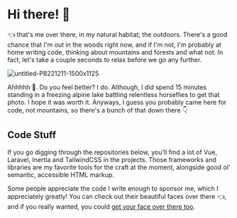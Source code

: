 # Hi there! :wave:

:point_left: that's me over there, in my natural habitat; the outdoors. There's a good chance that I'm out in the woods right now, and if I'm not, I'm probably at home writing code, thinking about mountains and forests and what not. In fact, let's take a couple seconds to relax before we go any further.

![untitled-P8221211-1500x1125](https://user-images.githubusercontent.com/692538/87441449-f5aa2400-c5a7-11ea-8993-459545e53f63.jpg)

Ahhhhh :raised_hands:. Do you feel better? I do. Although, I did spend 15 minutes standing in a freezing alpine lake battling relentless horseflies to get that photo. I hope it was worth it. Anyways, I guess you probably came here for code, not mountains, so there's a bunch of that down there :point_down:

## Code Stuff

If you go digging through the repositories below, you'll find a lot of Vue, Laravel, Inertia and TailwindCSS in the projects. Those frameworks and libraries are my favorite tools for the craft at the moment, alongside good ol' semantic, accessible HTML markup.

Some people appreciate the code I write enough to sponsor me, which I appreciately greatly! You can check out their beautiful faces over there :point_left:, and if you really wanted, you could [get your face over there too](https://github.com/sponsors/sagalbot).
